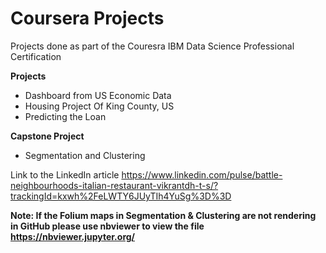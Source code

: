 # Coursera Projects

Projects done as part of the Couresra IBM Data Science Professional Certification

**Projects**
- Dashboard from US Economic Data
- Housing Project Of King County, US
- Predicting the Loan
 
**Capstone Project**
- Segmentation and Clustering

Link to the LinkedIn article https://www.linkedin.com/pulse/battle-neighbourhoods-italian-restaurant-vikrantdh-t-s/?trackingId=kxwh%2FeLWTY6JUyTIh4YuSg%3D%3D

**Note: If the Folium maps in Segmentation & Clustering are not rendering in GitHub please use nbviewer to view the file https://nbviewer.jupyter.org/**
